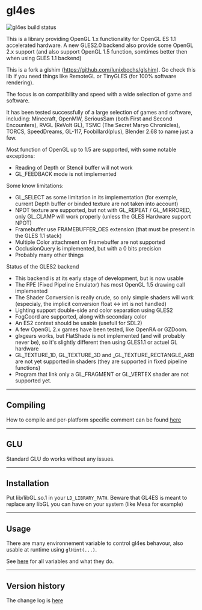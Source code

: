 gl4es
====

![gl4es build status](https://api.travis-ci.org/ptitSeb/gl4es.png "gl4es build status")

This is a library providing OpenGL 1.x functionality for OpenGL ES 1.1 accelerated hardware.
A new GLES2.0 backend also provide some OpenGL 2.x support (and also support OpenGL 1.5 function, somtimes better then when using GLES 1.1 backend)

This is a fork a glshim (https://github.com/lunixbochs/glshim). Go check this lib if you need things like RemoteGL or TinyGLES (for 100% software rendering).

The focus is on compatibility and speed with a wide selection of game and software.

It has been tested successfully of a large selection of games and software, including: Minecraft, OpenMW, SeriousSam (both First and Second Encounters), RVGL (ReVolt GL), TSMC (The Secret Maryo Chronicles), TORCS, SpeedDreams, GL-117, Foobillard(plus), Blender 2.68 to name just a few.

Most function of OpenGL up to 1.5 are supported, with some notable exceptions:
 * Reading of Depth or Stencil buffer will not work
 * GL_FEEDBACK mode is not implemented
 
Some know limitations:
 * GL_SELECT as some limitation in its implementation (for exemple, current Depth buffer or binded texture are not taken into account)
 * NPOT texture are supported, but not with GL_REPEAT / GL_MIRRORED, only GL_CLAMP will work properly (unless the GLES Hardware support NPOT)
 * Framebuffer use FRAMEBUFFER_OES extension (that must be present in the GLES 1.1 stack)
 * Multiple Color attachment on Framebuffer are not supported
 * OcclusionQuery is implemented, but with a 0 bits precision
 * Probably many other things

Status of the GLES2 backend
 * This backend is at its early stage of development, but is now usable
 * The FPE (Fixed Pipeline Emulator) has most OpenGL 1.5 drawing call implemented
 * The Shader Conversion is really crude, so only simple shaders will work (especialy, the implicit conversion float <-> int is not handled)
 * Lighting support double-side and color separation using GLES2
 * FogCoord are supported, along with secondary color
 * An ES2 context should be usable (usefull for SDL2)
 * A few OpenGL 2.x games have been tested, like OpenRA or GZDoom.
 * glxgears works, but FlatShade is not implemented (and will probably never be), so it's slightly different then using GLES1.1 or actuel GL hardware
 * GL_TEXTURE_1D, GL_TEXTURE_3D and _GL_TEXTURE_RECTANGLE_ARB are not yet supported in shaders (they are supported in fixed pipeline functions)
 * Program that link only a GL_FRAGMENT or GL_VERTEX shader are not supported yet.

----

Compiling
----
How to compile and per-platform specific comment can be found [here](COMPILE.md)

----

GLU
----

Standard GLU do works without any issues.

----

Installation
----

Put lib/libGL.so.1 in your `LD_LIBRARY_PATH`.
Beware that GL4ES is meant to replace any libGL you can have on your system (like Mesa for example)

----

Usage
----

There are many environnement variable to control gl4es behavour, also usable at runtime using `glHint(...)`.

See [here](USAGE.md) for all variables and what they do.

----

Version history
----

The change log is [here](CHANGELOG.md)
